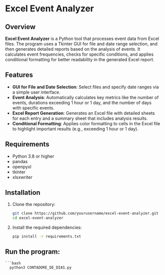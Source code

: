 # Excel Event Analyzer

## Overview
**Excel Event Analyzer** is a Python tool that processes event data from Excel files. The program uses a Tkinter GUI for file and date range selection, and then generates detailed reports based on the analysis of events. It calculates event frequencies, checks for specific conditions, and applies conditional formatting for better readability in the generated Excel report.

## Features
- **GUI for File and Date Selection**: Select files and specify date ranges via a simple user interface.
- **Event Analysis**: Automatically calculates key metrics like the number of events, durations exceeding 1 hour or 1 day, and the number of days with specific events.
- **Excel Report Generation**: Generates an Excel file with detailed sheets for each entry and a summary sheet that includes analysis results.
- **Conditional Formatting**: Applies color formatting to cells in the Excel file to highlight important results (e.g., exceeding 1 hour or 1 day).

## Requirements
- Python 3.8 or higher
- pandas
- openpyxl
- tkinter
- xlsxwriter

## Installation

1. Clone the repository:
   ```bash
   git clone https://github.com/yourusername/excel-event-analyzer.git
   cd excel-event-analyzer

2. Install the required dependencies:
    ```bash
   pip install -r requirements.txt

## Run the program:

    ```bash
      python3 CONTADORE_DE_DIAS.py

